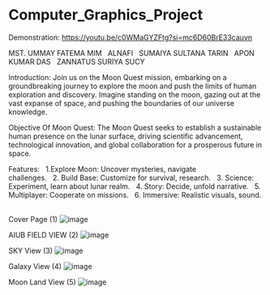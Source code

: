 # Computer_Graphics_Project
Demonstration: https://youtu.be/c0WMaGYZFtg?si=mc6D60BrE33cauvn

MST. UMMAY FATEMA MIM &nbsp;
ALNAFI &nbsp;
SUMAIYA SULTANA TARIN &nbsp;
APON KUMAR DAS &nbsp;
ZANNATUS SURIYA SUCY &nbsp;

Introduction:
Join us on the Moon Quest mission, embarking on a groundbreaking journey to explore the moon and push the limits of human exploration and discovery. Imagine standing on the moon, gazing out at the vast expanse of space, and pushing the boundaries of our universe knowledge.

Objective Of Moon Quest:
The Moon Quest seeks to establish a sustainable human presence on the lunar surface, driving scientific advancement, technological innovation, and global collaboration for a prosperous future in space.

Features: &nbsp;
1.Explore Moon: Uncover mysteries, navigate        
      challenges. &nbsp;
2. Build Base: Customize for survival, research. &nbsp;
3. Science: Experiment, learn about lunar realm. &nbsp;
4. Story: Decide, unfold narrative. &nbsp;
5. Multiplayer: Cooperate on missions. &nbsp;
6. Immersive: Realistic visuals, sound. &nbsp;

Cover Page (1)
![image](https://github.com/user-attachments/assets/f7d35ea3-1aef-48d5-ba51-2a0c2047a31a)

AIUB FIELD VIEW (2)
![image](https://github.com/user-attachments/assets/84d0a04f-6115-403e-a06c-3034a1d217ca)

SKY View (3)
![image](https://github.com/user-attachments/assets/061f439c-80aa-42be-883c-d26d17b85bc5)

Galaxy View (4)
![image](https://github.com/user-attachments/assets/cbec6edb-b385-4aba-aa6d-428c761e6cfd)

Moon Land View (5)
![image](https://github.com/user-attachments/assets/a98714f0-3135-428a-bf95-093b210238b9)









